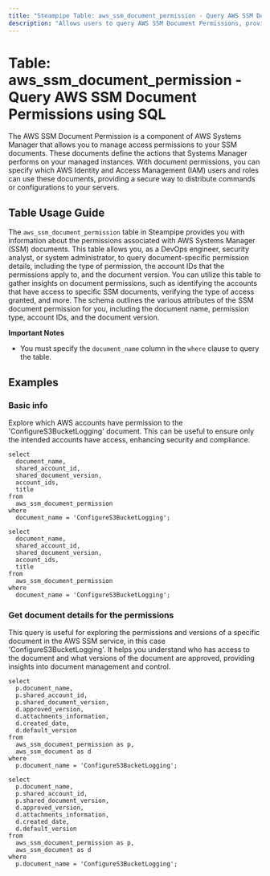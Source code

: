 ```yaml
---
title: "Steampipe Table: aws_ssm_document_permission - Query AWS SSM Document Permissions using SQL"
description: "Allows users to query AWS SSM Document Permissions, providing detailed information about the permissions associated with Systems Manager (SSM) documents."
---
```


# Table: aws_ssm_document_permission - Query AWS SSM Document Permissions using SQL

The AWS SSM Document Permission is a component of AWS Systems Manager that allows you to manage access permissions to your SSM documents. These documents define the actions that Systems Manager performs on your managed instances. With document permissions, you can specify which AWS Identity and Access Management (IAM) users and roles can use these documents, providing a secure way to distribute commands or configurations to your servers.

## Table Usage Guide

The `aws_ssm_document_permission` table in Steampipe provides you with information about the permissions associated with AWS Systems Manager (SSM) documents. This table allows you, as a DevOps engineer, security analyst, or system administrator, to query document-specific permission details, including the type of permission, the account IDs that the permissions apply to, and the document version. You can utilize this table to gather insights on document permissions, such as identifying the accounts that have access to specific SSM documents, verifying the type of access granted, and more. The schema outlines the various attributes of the SSM document permission for you, including the document name, permission type, account IDs, and the document version.

**Important Notes**
- You must specify the `document_name` column in the `where` clause to query the table.

## Examples

### Basic info
Explore which AWS accounts have permission to the 'ConfigureS3BucketLogging' document. This can be useful to ensure only the intended accounts have access, enhancing security and compliance.

```sql+postgres
select
  document_name,
  shared_account_id,
  shared_document_version,
  account_ids,
  title
from
  aws_ssm_document_permission
where
  document_name = 'ConfigureS3BucketLogging';
```

```sql+sqlite
select
  document_name,
  shared_account_id,
  shared_document_version,
  account_ids,
  title
from
  aws_ssm_document_permission
where
  document_name = 'ConfigureS3BucketLogging';
```

### Get document details for the permissions
This query is useful for exploring the permissions and versions of a specific document in the AWS SSM service, in this case 'ConfigureS3BucketLogging'. It helps you understand who has access to the document and what versions of the document are approved, providing insights into document management and control.

```sql+postgres
select
  p.document_name,
  p.shared_account_id,
  p.shared_document_version,
  d.approved_version,
  d.attachments_information,
  d.created_date,
  d.default_version
from
  aws_ssm_document_permission as p,
  aws_ssm_document as d
where
  p.document_name = 'ConfigureS3BucketLogging';
```

```sql+sqlite
select
  p.document_name,
  p.shared_account_id,
  p.shared_document_version,
  d.approved_version,
  d.attachments_information,
  d.created_date,
  d.default_version
from
  aws_ssm_document_permission as p,
  aws_ssm_document as d
where
  p.document_name = 'ConfigureS3BucketLogging';
```